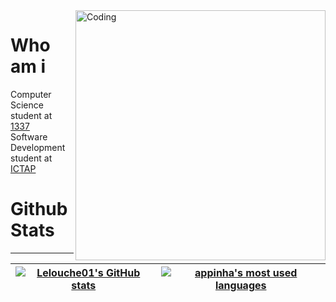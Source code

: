 <img align="right" alt="Coding" width="400" src="https://giphy.com/embed/Bzzb92NKwUOj0FjQOd">

# Who am i

Computer Science student at [1337](https://1337.ma/) <br />
Software Development student at [ICTAP](http://ictap.ma/)

# Github Stats
---------------
| [![Lelouche01's GitHub stats](https://github-readme-stats.vercel.app/api?username=Lelouche01&count_private=true&show_icons=true&hide=issues&hide_border=true&theme=jolly)](https://github.com/Lelouche01?tab=repositories) | [![appinha's most used languages](https://github-readme-stats.vercel.app/api/top-langs/?username=Lelouche01&layout=compact&hide_border=true&theme=jolly)](https://github.com/Lelouche01?tab=repositories) |
|:-:|:-:|
